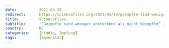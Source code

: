```yaml
---
date:          2021-04-29
redirect:      https://sciencefiles.org/2021/04/29/geimpfte-sind-weniger-ansteckend-als-nicht-geimpfte-wirklich-von-schlechten-und-noch-schlechteren-studien/
title:         ScienceFiles
subtitle:      '“Geimpfte sind weniger ansteckend als nicht Geimpfte” – Wirklich? Von schlechten und noch schlechteren Studien'
country:       DE
categories:    [Studie, Impfung]
tags:          [immunität]
---
```

